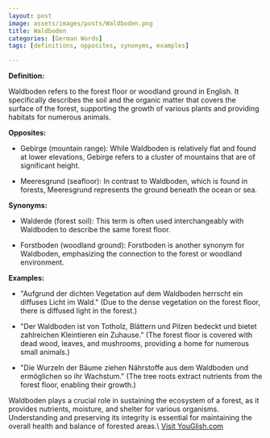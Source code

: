 ```yaml
---
layout: post
image: assets/images/posts/Waldboden.png
title: Waldboden
categories: [German Words]
tags: [definitions, opposites, synonyms, examples]

---
```


**Definition:**

Waldboden refers to the forest floor or woodland ground in English. It specifically describes the soil and the organic matter that covers the surface of the forest, supporting the growth of various plants and providing habitats for numerous animals.

**Opposites:**

- Gebirge (mountain range): While Waldboden is relatively flat and found at lower elevations, Gebirge refers to a cluster of mountains that are of significant height.

- Meeresgrund (seafloor): In contrast to Waldboden, which is found in forests, Meeresgrund represents the ground beneath the ocean or sea. 

**Synonyms:**

- Walderde (forest soil): This term is often used interchangeably with Waldboden to describe the same forest floor.

- Forstboden (woodland ground): Forstboden is another synonym for Waldboden, emphasizing the connection to the forest or woodland environment. 

**Examples:**

- "Aufgrund der dichten Vegetation auf dem Waldboden herrscht ein diffuses Licht im Wald." (Due to the dense vegetation on the forest floor, there is diffused light in the forest.)

- "Der Waldboden ist von Totholz, Blättern und Pilzen bedeckt und bietet zahlreichen Kleintieren ein Zuhause." (The forest floor is covered with dead wood, leaves, and mushrooms, providing a home for numerous small animals.)

- "Die Wurzeln der Bäume ziehen Nährstoffe aus dem Waldboden und ermöglichen so ihr Wachstum." (The tree roots extract nutrients from the forest floor, enabling their growth.)

Waldboden plays a crucial role in sustaining the ecosystem of a forest, as it provides nutrients, moisture, and shelter for various organisms. Understanding and preserving its integrity is essential for maintaining the overall health and balance of forested areas.\ <a id="yg-widget-0" class="youglish-widget" data-query="Waldboden" data-lang="german" data-components="8412" data-auto-start="0" data-bkg-color="theme_light" data-title="How%20to%20pronounce%20Waldboden%20in%20German"  rel="nofollow" href="https://youglish.com">Visit YouGlish.com</a><script async src="https://youglish.com/public/emb/widget.js" charset="utf-8"></script>